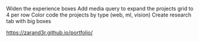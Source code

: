 Widen the experience boxes
Add media query to expand the projects grid to 4 per row
Color code the projects by type (web, ml, vision)
Create research tab with big boxes

https://zarand3r.github.io/portfolio/
